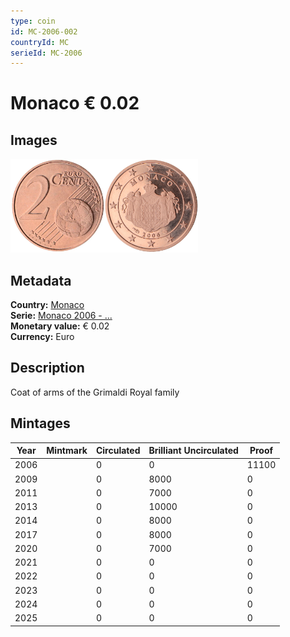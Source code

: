 ```yaml
---
type: coin
id: MC-2006-002
countryId: MC
serieId: MC-2006
---
```


# Monaco € 0.02

## Images

<img src="../../../Images/common-2002-002.webp" height="150" alt="Front image"><img src="Images/monaco-2006-002.webp" height="150" alt="Back image">

## Metadata

**Country:** [Monaco](../index.md)\
**Serie:** [Monaco 2006 - ...](index.md)\
**Monetary value:** € 0.02\
**Currency:** Euro

## Description

Coat of arms of the Grimaldi Royal family

## Mintages

| Year | Mintmark | Circulated | Brilliant Uncirculated | Proof |
| ---- | -------- | ---------- | ---------------------- | ----- |
| 2006 |          | 0          | 0                      | 11100 |
| 2009 |          | 0          | 8000                   | 0     |
| 2011 |          | 0          | 7000                   | 0     |
| 2013 |          | 0          | 10000                  | 0     |
| 2014 |          | 0          | 8000                   | 0     |
| 2017 |          | 0          | 8000                   | 0     |
| 2020 |          | 0          | 7000                   | 0     |
| 2021 |          | 0          | 0                      | 0     |
| 2022 |          | 0          | 0                      | 0     |
| 2023 |          | 0          | 0                      | 0     |
| 2024 |          | 0          | 0                      | 0     |
| 2025 |          | 0          | 0                      | 0     |
